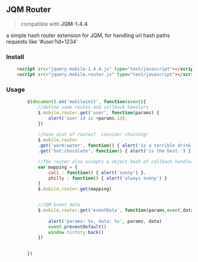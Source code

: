 ##	JQM Router ##

> compatible with **JQM-1.4.4**

a simple hash router extension for JQM, for handling url hash paths requests like '#user?id=1234'

### Install ###
```html
	<script src="jquery.mobile-1.4.4.js" type="text/javascript"></script>
	<script src="jquery.mobile.router.js" type="text/javascript"></script>
```

### Usage ###
```javascript	
		$(document).on('mobileinit', function(event){	
			//define some routes and callback handlers
			$.mobile.router.get('user', function(params) {
				alert('user id is'+params.id);
			})
			
			//have alot of routes?  consider chaining!
			$.mobile.router
			.get('warm:water', function() { alert('is a terrible drink to order.') })
			.get('hot:chocolate', function() { alert('is the best.') })

			//The router also accepts a object hash of callback handlers
			var mapping = {
				cali : function() { alert('sunny') },
				philly : function() { alert('always sunny') }
			}
			$.mobile.router.get(mapping)


			//JQM Event data
			$.mobile.router.get('eventData', function(params,event,data) {
				
				alert('params: %s, data: %s', params, data)
				event.preventDefault()
		 		window.history.back()
			})
			

		})
```
